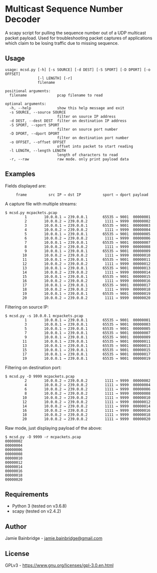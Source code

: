 # Multicast Sequence Number Decoder

A scapy script for pulling the sequence number out of a UDP multicast
packet payload. Used for troubleshooting packet captures of
applications which claim to be losing traffic due to missing sequence.

## Usage

~~~
usage: mcsd.py [-h] [-s SOURCE] [-d DEST] [-S SPORT] [-D DPORT] [-o OFFSET]
               [-l LENGTH] [-r]
               filename

positional arguments:
  filename              pcap filename to read

optional arguments:
  -h, --help            show this help message and exit
  -s SOURCE, --source SOURCE
                        filter on source IP address
  -d DEST, --dest DEST  filter on destination IP address
  -S SPORT, --sport SPORT
                        filter on source port number
  -D DPORT, --dport DPORT
                        filter on destination port number
  -o OFFSET, --offset OFFSET
                        offset into packet to start reading
  -l LENGTH, --length LENGTH
                        length of characters to read
  -r, --raw             raw mode. only print payload data
~~~

## Examples

Fields displayed are:

~~~
     frame          src IP → dst IP          sport → dport payload
~~~

A capture file with multiple streams:

~~~
$ mcsd.py mcpackets.pcap 
         1        10.0.0.1 → 239.0.0.1       65535 → 9001  00000001
         2        10.0.0.2 → 239.0.0.2        1111 → 9999  00000002
         3        10.0.0.1 → 239.0.0.1       65535 → 9001  00000003
         4        10.0.0.2 → 239.0.0.2        1111 → 9999  00000004
         5        10.0.0.1 → 239.0.0.1       65535 → 9001  00000005
         6        10.0.0.2 → 239.0.0.2        1111 → 9999  00000006
         7        10.0.0.1 → 239.0.0.1       65535 → 9001  00000007
         8        10.0.0.2 → 239.0.0.2        1111 → 9999  00000008
         9        10.0.0.1 → 239.0.0.1       65535 → 9001  00000009
        10        10.0.0.2 → 239.0.0.2        1111 → 9999  00000010
        11        10.0.0.1 → 239.0.0.1       65535 → 9001  00000011
        12        10.0.0.2 → 239.0.0.2        1111 → 9999  00000012
        13        10.0.0.1 → 239.0.0.1       65535 → 9001  00000013
        14        10.0.0.2 → 239.0.0.2        1111 → 9999  00000014
        15        10.0.0.1 → 239.0.0.1       65535 → 9001  00000015
        16        10.0.0.2 → 239.0.0.2        1111 → 9999  00000016
        17        10.0.0.1 → 239.0.0.1       65535 → 9001  00000017
        18        10.0.0.2 → 239.0.0.2        1111 → 9999  00000018
        19        10.0.0.1 → 239.0.0.1       65535 → 9001  00000019
        20        10.0.0.2 → 239.0.0.2        1111 → 9999  00000020
~~~

Filtering on source IP:

~~~
$ mcsd.py -s 10.0.0.1 mcpackets.pcap 
         1        10.0.0.1 → 239.0.0.1       65535 → 9001  00000001
         3        10.0.0.1 → 239.0.0.1       65535 → 9001  00000003
         5        10.0.0.1 → 239.0.0.1       65535 → 9001  00000005
         7        10.0.0.1 → 239.0.0.1       65535 → 9001  00000007
         9        10.0.0.1 → 239.0.0.1       65535 → 9001  00000009
        11        10.0.0.1 → 239.0.0.1       65535 → 9001  00000011
        13        10.0.0.1 → 239.0.0.1       65535 → 9001  00000013
        15        10.0.0.1 → 239.0.0.1       65535 → 9001  00000015
        17        10.0.0.1 → 239.0.0.1       65535 → 9001  00000017
        19        10.0.0.1 → 239.0.0.1       65535 → 9001  00000019
~~~

Filtering on destination port:

~~~
$ mcsd.py -D 9999 mcpackets.pcap 
         2        10.0.0.2 → 239.0.0.2        1111 → 9999  00000002
         4        10.0.0.2 → 239.0.0.2        1111 → 9999  00000004
         6        10.0.0.2 → 239.0.0.2        1111 → 9999  00000006
         8        10.0.0.2 → 239.0.0.2        1111 → 9999  00000008
        10        10.0.0.2 → 239.0.0.2        1111 → 9999  00000010
        12        10.0.0.2 → 239.0.0.2        1111 → 9999  00000012
        14        10.0.0.2 → 239.0.0.2        1111 → 9999  00000014
        16        10.0.0.2 → 239.0.0.2        1111 → 9999  00000016
        18        10.0.0.2 → 239.0.0.2        1111 → 9999  00000018
        20        10.0.0.2 → 239.0.0.2        1111 → 9999  00000020
~~~

Raw mode, just displaying payload of the above:

~~~
$ mcsd.py -D 9999 -r mcpackets.pcap 
00000002
00000004
00000006
00000008
00000010
00000012
00000014
00000016
00000018
00000020
~~~

## Requirements

* Python 3 (tested on v3.6.8)
* scapy (tested on v2.4.2)

## Author

Jamie Bainbridge - jamie.bainbridge@gmail.com

## License

GPLv3 - https://www.gnu.org/licenses/gpl-3.0.en.html

